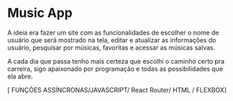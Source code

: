 # Music App

A ideia era fazer um site com as funcionalidades de escolher o nome de usuário que será mostrado na tela, editar e atualizar as informações do usuário, pesquisar por músicas, favoritas e acessar as músicas salvas.

A cada dia que passa tenho mais certeza que escolhi o caminho certo pra carreira, sigo apaixonado por programação e todas as possibilidades que ela abre.

[ FUNÇÕES ASSÍNCRONAS/JAVASCRIPT/ React Router/ HTML / FLEXBOX]
